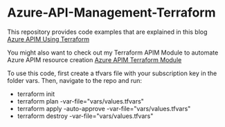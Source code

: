 # Azure-API-Management-Terraform

This repository provides code examples that are explained in this blog [Azure APIM Using Terraform](https://medium.com/@codebob75/azure-apim-using-terraform-f439e93bb4f1)

You might also want to check out my Terraform APIM Module to automate Azure APIM resource creation [Azure APIM Terraform Module](https://github.com/Gabegi/Azure_APIM_Resources_Terraform_Module)

To use this code, first create a tfvars file with your subscription key in the folder vars.
Then, navigate to the repo and run:
- terraform init
- terraform plan -var-file="vars/values.tfvars"
- terraform apply -auto-approve -var-file="vars/values.tfvars" 
- terraform destroy -var-file="vars/values.tfvars"
